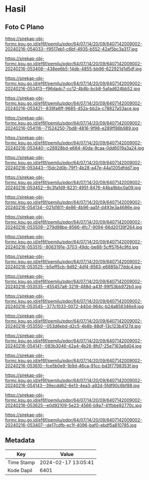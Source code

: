 # Hasil

## Foto C Plano

https://sirekap-obj-formc.kpu.go.id/ef6f/pemilu/pdpr/64/07/14/20/09/6407142009002-20240216-054033--f9517eb1-c6bf-4935-b552-42af5bc3a317.jpg

https://sirekap-obj-formc.kpu.go.id/ef6f/pemilu/pdpr/64/07/14/20/09/6407142009002-20240216-053408--438ee6b5-14db-4855-bb96-622921d1d5df.jpg

https://sirekap-obj-formc.kpu.go.id/ef6f/pemilu/pdpr/64/07/14/20/09/6407142009002-20240216-053413--f96dadc7-cc12-4b8b-bcb8-5afad624bb52.jpg

https://sirekap-obj-formc.kpu.go.id/ef6f/pemilu/pdpr/64/07/14/20/09/6407142009002-20240216-053421--839fa6ff-9685-452a-bb2a-c78827a53ace.jpg

https://sirekap-obj-formc.kpu.go.id/ef6f/pemilu/pdpr/64/07/14/20/09/6407142009002-20240216-054116--71524250-7bd8-4816-9f98-e289ff86b989.jpg

https://sirekap-obj-formc.kpu.go.id/ef6f/pemilu/pdpr/64/07/14/20/09/6407142009002-20240216-053440--c28928bd-e684-40da-9caa-0dd6019a3a24.jpg

https://sirekap-obj-formc.kpu.go.id/ef6f/pemilu/pdpr/64/07/14/20/09/6407142009002-20240216-053443--15dc2d0b-79f1-4b28-a47e-44a1205dfdd7.jpg

https://sirekap-obj-formc.kpu.go.id/ef6f/pemilu/pdpr/64/07/14/20/09/6407142009002-20240216-053452--9c3fa1d9-8231-495f-8476-44ba9bbc0a09.jpg

https://sirekap-obj-formc.kpu.go.id/ef6f/pemilu/pdpr/64/07/14/20/09/6407142009002-20240216-054134--021d1611-4e86-4b96-aa5f-d493e3a4686e.jpg

https://sirekap-obj-formc.kpu.go.id/ef6f/pemilu/pdpr/64/07/14/20/09/6407142009002-20240216-053509--279d98be-8566-4fc7-9094-66d20139f264.jpg

https://sirekap-obj-formc.kpu.go.id/ef6f/pemilu/pdpr/64/07/14/20/09/6407142009002-20240216-053515--8063191e-3703-49dc-be88-5cff5764c9fd.jpg

https://sirekap-obj-formc.kpu.go.id/ef6f/pemilu/pdpr/64/07/14/20/09/6407142009002-20240216-053525--b5eff5cb-9d92-4df4-8563-e6885b77ddc4.jpg

https://sirekap-obj-formc.kpu.go.id/ef6f/pemilu/pdpr/64/07/14/20/09/6407142009002-20240216-053535--455457a8-3219-488d-a43f-99f53bb972b0.jpg

https://sirekap-obj-formc.kpu.go.id/ef6f/pemilu/pdpr/64/07/14/20/09/6407142009002-20240216-053545--377c1033-0072-440d-964c-b24a858346e9.jpg

https://sirekap-obj-formc.kpu.go.id/ef6f/pemilu/pdpr/64/07/14/20/09/6407142009002-20240216-053550--053d6ebd-d2c5-4b8b-88df-13c123b4127d.jpg

https://sirekap-obj-formc.kpu.go.id/ef6f/pemilu/pdpr/64/07/14/20/09/6407142009002-20240216-054141--083b3046-42a4-4b26-8fd7-25e7163a6d04.jpg

https://sirekap-obj-formc.kpu.go.id/ef6f/pemilu/pdpr/64/07/14/20/09/6407142009002-20240216-053610--fce5b0e9-1b9d-46ca-91cc-bd3f7798353f.jpg

https://sirekap-obj-formc.kpu.go.id/ef6f/pemilu/pdpr/64/07/14/20/09/6407142009002-20240216-054143--39ecdd62-6e13-4ea3-a92d-5fdf90c6bf88.jpg

https://sirekap-obj-formc.kpu.go.id/ef6f/pemilu/pdpr/64/07/14/20/09/6407142009002-20240216-053625--e0d92109-5e23-4566-b9a7-41fbbe92770c.jpg

https://sirekap-obj-formc.kpu.go.id/ef6f/pemilu/pdpr/64/07/14/20/09/6407142009002-20240216-053407--de17cdfb-ec1f-4096-baf0-ebdf5a810785.jpg


## Metadata

| Key        | Value               |
| ---------- | ------------------- |
| Time Stamp | 2024-02-17 13:05:41 |
| Kode Dapil | 6401                |



